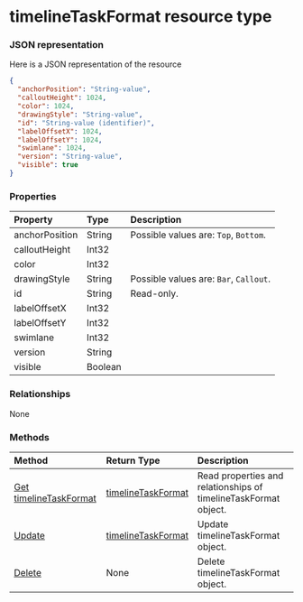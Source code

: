# timelineTaskFormat resource type



### JSON representation

Here is a JSON representation of the resource

<!-- {
  "blockType": "resource",
  "optionalProperties": [

  ],
  "@odata.type": "microsoft.graph.timelinetaskformat"
}-->

```json
{
  "anchorPosition": "String-value",
  "calloutHeight": 1024,
  "color": 1024,
  "drawingStyle": "String-value",
  "id": "String-value (identifier)",
  "labelOffsetX": 1024,
  "labelOffsetY": 1024,
  "swimlane": 1024,
  "version": "String-value",
  "visible": true
}

```
### Properties
| Property	   | Type	|Description|
|:---------------|:--------|:----------|
|anchorPosition|String| Possible values are: `Top`, `Bottom`.|
|calloutHeight|Int32||
|color|Int32||
|drawingStyle|String| Possible values are: `Bar`, `Callout`.|
|id|String| Read-only.|
|labelOffsetX|Int32||
|labelOffsetY|Int32||
|swimlane|Int32||
|version|String||
|visible|Boolean||

### Relationships
None


### Methods

| Method		   | Return Type	|Description|
|:---------------|:--------|:----------|
|[Get timelineTaskFormat](../api/timelinetaskformat_get.md) | [timelineTaskFormat](timelinetaskformat.md) |Read properties and relationships of timelineTaskFormat object.|
|[Update](../api/timelinetaskformat_update.md) | [timelineTaskFormat](timelinetaskformat.md)	|Update timelineTaskFormat object. |
|[Delete](../api/timelinetaskformat_delete.md) | None |Delete timelineTaskFormat object. |

<!-- uuid: 8fcb5dbc-d5aa-4681-8e31-b001d5168d79
2015-10-25 14:57:30 UTC -->
<!-- {
  "type": "#page.annotation",
  "description": "timelineTaskFormat resource",
  "keywords": "",
  "section": "documentation",
  "tocPath": ""
}-->